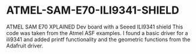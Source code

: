 # ATMEL-SAM-E70-ILI9341-SHIELD
ATMEL SAM E70 XPLAINED Dev board with a Seeed ILI9341 shield
This code was taken from the Atmel ASF examples. I found a basic driver for a ili9341 and added printf functionality and the geometric
functions from the Adafruit driver.
